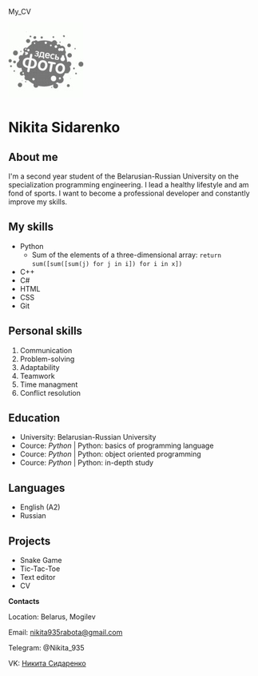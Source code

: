 My\_CV

![](https://github.com/uuNick/WEB/blob/Markdown/data/Photo_1.jpg)

# Nikita Sidarenko

## About me

I'm a second year student of the Belarusian-Russian University on the specialization programming engineering. I lead a healthy lifestyle and am fond of sports. I want to become a professional developer and constantly improve my skills.

## My skills

*   Python
    *   Sum of the elements of a three-dimensional array: `return sum([sum([sum(j) for j in i]) for i in x])`
*   C++
*   C#
*   HTML
*   CSS
*   Git

## Personal skills

1.  Communication
2.  Problem-solving
3.  Adaptability
4.  Teamwork
5.  Time managment
6.  Conflict resolution

## Education

*   University: Belarusian-Russian University
*   Cource: _Python_ | Python: basics of programming language
*   Cource: _Python_ | Python: object oriented programming
*   Cource: _Python_ | Python: in-depth study

## Languages

*   English (A2)
*   Russian

## Projects

*   Snake Game
*   Tic-Tac-Toe
*   Text editor
*   CV

  
**Contacts**

Location: Belarus, Mogilev

Email: nikita935rabota@gmail.com

Telegram: @Nikita\_935

VK: [Никита Сидаренко](https://vk.com/idns935)
